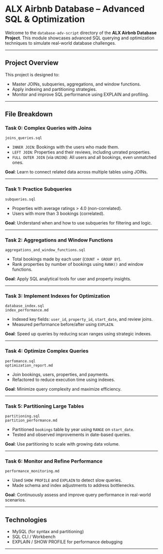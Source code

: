 # ALX Airbnb Database – Advanced SQL & Optimization

Welcome to the `database-adv-script` directory of the **ALX Airbnb Database Project**. This module showcases advanced SQL querying and optimization techniques to simulate real-world database challenges.

---

## Project Overview

This project is designed to:

- Master JOINs, subqueries, aggregations, and window functions.
- Apply indexing and partitioning strategies.
- Monitor and improve SQL performance using EXPLAIN and profiling.

---

## File Breakdown

### Task 0: Complex Queries with Joins

 `joins_queries.sql`

- `INNER JOIN`: Bookings with the users who made them.
- `LEFT JOIN`: Properties and their reviews, including unrated properties.
- `FULL OUTER JOIN` (via `UNION`): All users and all bookings, even unmatched ones.

 **Goal**: Learn to connect related data across multiple tables using JOINs.

---

### Task 1: Practice Subqueries

 `subqueries.sql`

- Properties with average ratings > 4.0 (non-correlated).
- Users with more than 3 bookings (correlated).

 **Goal**: Understand when and how to use subqueries for filtering and logic.

---

### Task 2: Aggregations and Window Functions

 `aggregations_and_window_functions.sql`

- Total bookings made by each user (`COUNT + GROUP BY`).
- Rank properties by number of bookings using `RANK()` and window functions.

 **Goal**: Apply SQL analytical tools for user and property insights.

---

### Task 3: Implement Indexes for Optimization

 `database_index.sql`  
 `index_performance.md`

- Indexed key fields: `user_id`, `property_id`, `start_date`, and review joins.
- Measured performance before/after using `EXPLAIN`.

 **Goal**: Speed up queries by reducing scan ranges using strategic indexes.

---

### Task 4: Optimize Complex Queries

 `perfomance.sql`  
 `optimization_report.md`

- Join bookings, users, properties, and payments.
- Refactored to reduce execution time using indexes.

 **Goal**: Minimize query complexity and maximize efficiency.

---

### Task 5: Partitioning Large Tables

 `partitioning.sql`  
 `partition_performance.md`

- Partitioned `bookings` table by year using `RANGE` on `start_date`.
- Tested and observed improvements in date-based queries.

 **Goal**: Use partitioning to scale with growing data volume.

---

### Task 6: Monitor and Refine Performance

 `performance_monitoring.md`

- Used `SHOW PROFILE` and `EXPLAIN` to detect slow queries.
- Made schema and index adjustments to address bottlenecks.

 **Goal**: Continuously assess and improve query performance in real-world scenarios.

---

## Technologies

- MySQL (for syntax and partitioning)
- SQL CLI / Workbench
- EXPLAIN / SHOW PROFILE for performance debugging

---
